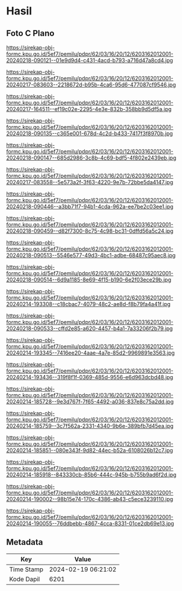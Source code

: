 # Hasil

## Foto C Plano

https://sirekap-obj-formc.kpu.go.id/5ef7/pemilu/pdpr/62/03/16/20/12/6203162012001-20240218-090121--01e9d9d4-c431-4acd-b793-a716d47a8cd4.jpg

https://sirekap-obj-formc.kpu.go.id/5ef7/pemilu/pdpr/62/03/16/20/12/6203162012001-20240217-083603--2218672d-b95b-4ca6-95d6-477087cf9546.jpg

https://sirekap-obj-formc.kpu.go.id/5ef7/pemilu/pdpr/62/03/16/20/12/6203162012001-20240217-164511--ef19c02e-2295-4e3e-832b-358bb9d5df5a.jpg

https://sirekap-obj-formc.kpu.go.id/5ef7/pemilu/pdpr/62/03/16/20/12/6203162012001-20240218-090135--c365e001-678d-4c2d-b433-7417f3f8970b.jpg

https://sirekap-obj-formc.kpu.go.id/5ef7/pemilu/pdpr/62/03/16/20/12/6203162012001-20240218-090147--685d2986-3c8b-4c69-bdf5-4f802e2439eb.jpg

https://sirekap-obj-formc.kpu.go.id/5ef7/pemilu/pdpr/62/03/16/20/12/6203162012001-20240217-083558--5e573a2f-3f63-4220-9e7b-72bbe5da4147.jpg

https://sirekap-obj-formc.kpu.go.id/5ef7/pemilu/pdpr/62/03/16/20/12/6203162012001-20240218-090446--a3bb71f7-94b1-4cda-962a-ee7be2c03ee1.jpg

https://sirekap-obj-formc.kpu.go.id/5ef7/pemilu/pdpr/62/03/16/20/12/6203162012001-20240218-090459--d82f7300-8c75-4c98-bc31-0dffd56a5c24.jpg

https://sirekap-obj-formc.kpu.go.id/5ef7/pemilu/pdpr/62/03/16/20/12/6203162012001-20240218-090513--5546e577-49d3-4bc1-adbe-68487c95aec8.jpg

https://sirekap-obj-formc.kpu.go.id/5ef7/pemilu/pdpr/62/03/16/20/12/6203162012001-20240218-090514--6d9a1185-8e69-4f15-b190-6e2f03ece29b.jpg

https://sirekap-obj-formc.kpu.go.id/5ef7/pemilu/pdpr/62/03/16/20/12/6203162012001-20240214-193308--c18cbac7-4079-48c2-ae8d-f8b79fa4a41f.jpg

https://sirekap-obj-formc.kpu.go.id/5ef7/pemilu/pdpr/62/03/16/20/12/6203162012001-20240218-090533--cffd2e85-a620-4457-b4a1-7a33206f2b79.jpg

https://sirekap-obj-formc.kpu.go.id/5ef7/pemilu/pdpr/62/03/16/20/12/6203162012001-20240214-193345--7416ee20-4aae-4a7e-85d2-9969891e3563.jpg

https://sirekap-obj-formc.kpu.go.id/5ef7/pemilu/pdpr/62/03/16/20/12/6203162012001-20240214-193436--319f8f1f-0369-485d-9556-e6d963dcbd48.jpg

https://sirekap-obj-formc.kpu.go.id/5ef7/pemilu/pdpr/62/03/16/20/12/6203162012001-20240214-185728--9e3d767f-7f65-4492-a036-837e8c75a2dd.jpg

https://sirekap-obj-formc.kpu.go.id/5ef7/pemilu/pdpr/62/03/16/20/12/6203162012001-20240214-185759--3c7f562a-2331-4340-9b6e-389bfb7d45ea.jpg

https://sirekap-obj-formc.kpu.go.id/5ef7/pemilu/pdpr/62/03/16/20/12/6203162012001-20240214-185851--080e343f-9d82-44ec-b52a-6108026b12c7.jpg

https://sirekap-obj-formc.kpu.go.id/5ef7/pemilu/pdpr/62/03/16/20/12/6203162012001-20240214-185918--843330cb-85b6-444c-945b-b755b9ad6f2d.jpg

https://sirekap-obj-formc.kpu.go.id/5ef7/pemilu/pdpr/62/03/16/20/12/6203162012001-20240214-190002--98b15e74-170c-4386-ab43-c5ece3239110.jpg

https://sirekap-obj-formc.kpu.go.id/5ef7/pemilu/pdpr/62/03/16/20/12/6203162012001-20240214-190055--76ddbebb-4867-4cca-8331-01ce2db69e13.jpg


## Metadata

| Key        | Value               |
| ---------- | ------------------- |
| Time Stamp | 2024-02-19 06:21:02 |
| Kode Dapil | 6201                |



